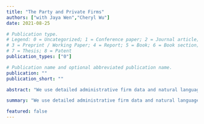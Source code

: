 ```yaml
---
title: "The Party and Private Firms"
authors: ["with Jaya Wen","Cheryl Wu"]
date: 2021-08-25

# Publication type.
# Legend: 0 = Uncategorized; 1 = Conference paper; 2 = Journal article;
# 3 = Preprint / Working Paper; 4 = Report; 5 = Book; 6 = Book section;
# 7 = Thesis; 8 = Patent
publication_types: ["0"]

# Publication name and optional abbreviated publication name.
publication: ""
publication_short: ""

abstract: "We use detailed administrative firm data and natural language processing techniques to understand the scope and motivations of the Chinese Communist Party's (CCP) growing involvement in the internal affairs of private firms in China."

summary: "We use detailed administrative firm data and natural language processing techniques to understand the scope and motivations of the Chinese Communist Party's (CCP) growing involvement in the internal affairs of private firms in China."

featured: false
---
```

